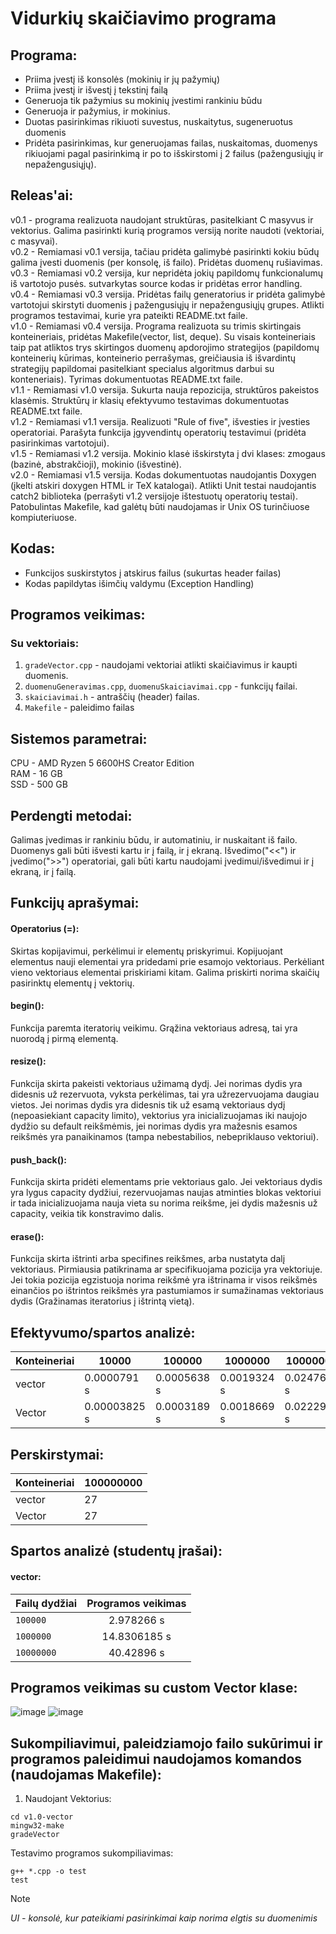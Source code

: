# Vidurkių skaičiavimo programa

## Programa:
- Priima įvestį iš konsolės (mokinių ir jų pažymių)
- Priima įvestį ir išvestį į tekstinį failą
- Generuoja tik pažymius su mokinių įvestimi rankiniu būdu
- Generuoja ir pažymius, ir mokinius.
- Duotas pasirinkimas rikiuoti suvestus, nuskaitytus, sugeneruotus duomenis
- Pridėta pasirinkimas, kur generuojamas failas, nuskaitomas, duomenys rikiuojami pagal pasirinkimą ir po to išskirstomi į 2 failus (pažengusiųjų ir nepažengusiųjų).

## Releas'ai:
v0.1 - programa realizuota naudojant struktūras, pasitelkiant C masyvus ir vektorius. Galima pasirinkti kurią programos versiją norite naudoti (vektoriai, c masyvai). <br /> 
v0.2 - Remiamasi v0.1 versija, tačiau pridėta galimybė pasirinkti kokiu būdų galima įvesti duomenis (per konsolę, iš failo). Pridėtas duomenų rušiavimas. <br /> 
v0.3 - Remiamasi v0.2 versija, kur nepridėta jokių papildomų funkcionalumų iš vartotojo pusės. sutvarkytas source kodas ir pridėtas error handling. <br /> 
v0.4 - Remiamasi v0.3 versija. Pridėtas failų generatorius ir pridėta galimybė vartotojui skirstyti duomenis į pažengusiųjų ir nepažengusiųjų grupes. Atlikti programos testavimai, kurie yra pateikti README.txt faile. <br /> 
v1.0 - Remiamasi v0.4 versija. Programa realizuota su trimis skirtingais konteineriais, pridėtas Makefile(vector, list, deque). Su visais konteineriais taip pat atliktos trys skirtingos duomenų apdorojimo strategijos (papildomų konteinerių kūrimas, konteinerio perrašymas, greičiausia iš išvardintų strategijų papildomai pasitelkiant specialus algoritmus darbui su konteneriais). Tyrimas dokumentuotas README.txt faile. <br /> 
v1.1 - Remiamasi v1.0 versija. Sukurta nauja repozicija, struktūros pakeistos klasėmis. Struktūrų ir klasių efektyvumo testavimas dokumentuotas README.txt faile. <br /> 
v1.2 - Remiamasi v1.1 versija. Realizuoti "Rule of five", išvesties ir įvesties operatoriai. Parašyta funkcija įgyvendintų operatorių testavimui (pridėta pasirinkimas vartotojui). <br /> 
v1.5 - Remiamasi v1.2 versija. Mokinio klasė išskirstyta į dvi klases: zmogaus (bazinė, abstrakčioji), mokinio (išvestinė). <br /> 
v2.0 - Remiamasi v1.5 versija. Kodas dokumentuotas naudojantis Doxygen (įkelti atskiri doxygen HTML ir TeX katalogai). Atlikti Unit testai naudojantis catch2 biblioteka (perrašyti v1.2 versijoje ištestuotų operatorių testai). Patobulintas Makefile, kad galėtų būti naudojamas ir Unix OS turinčiuose kompiuteriuose. 

## Kodas: 
- Funkcijos suskirstytos į atskirus failus (sukurtas header failas)
- Kodas papildytas išimčių valdymu (Exception Handling)

## Programos veikimas:
### Su vektoriais:
1. `gradeVector.cpp` - naudojami vektoriai atlikti skaičiavimus ir kaupti duomenis.
2. `duomenuGeneravimas.cpp`, `duomenuSkaiciavimai.cpp` - funkcijų failai.
3. `skaiciavimai.h` - antraščių (header) failas.
4. `Makefile` - paleidimo failas

## Sistemos parametrai:
CPU - AMD Ryzen 5 6600HS Creator Edition <br /> 
RAM - 16 GB <br /> 
SSD - 500 GB <br /> 

## Perdengti metodai:
Galimas įvedimas ir rankiniu būdu, ir automatiniu, ir nuskaitant iš failo. Duomenys gali būti išvesti kartu ir į failą, ir į ekraną. Išvedimo("<<") ir įvedimo(">>") operatoriai, gali būti kartu naudojami įvedimui/išvedimui ir į ekraną, ir į failą.

## Funkcijų aprašymai:
#### Operatorius (=):
Skirtas kopijavimui, perkėlimui ir elementų priskyrimui. Kopijuojant elementus nauji elementai yra pridedami prie esamojo vektoriaus. Perkėliant vieno vektoriaus elementai priskiriami kitam. Galima priskirti norima skaičių pasirinktų elementų į vektorių.

#### begin():
Funkcija paremta iteratorių veikimu. Grąžina vektoriaus adresą, tai yra nuorodą į pirmą elementą.

#### resize():
Funkcija skirta pakeisti vektoriaus užimamą dydį. Jei norimas dydis yra didesnis už rezervuota, vyksta perkėlimas, tai yra užrezervuojama daugiau vietos. Jei norimas dydis yra didesnis tik už esamą vektoriaus dydį (nepoasiekiant capacity limito), vektorius yra inicializuojamas iki naujojo dydžio su default reikšmėmis, jei norimas dydis yra mažesnis esamos reikšmės yra panaikinamos (tampa nebestabilios, nebepriklauso vektoriui).

#### push_back():
Funkcija skirta pridėti elementams prie vektoriaus galo. Jei vektoriaus dydis yra lygus capacity dydžiui, rezervuojamas naujas atminties blokas vektoriui ir tada inicializuojama nauja vieta su norima reikšme, jei dydis mažesnis už capacity, veikia tik konstravimo dalis.

#### erase():
Funkcija skirta ištrinti arba specifines reikšmes, arba nustatyta dalį vektoriaus. Pirmiausia patikrinama ar specifikuojama pozicija yra vektoriuje. Jei tokia pozicija egzistuoja norima reikšmė yra ištrinama ir visos reikšmės einančios po ištrintos reikšmės yra pastumiamos ir sumažinamas vektoriaus dydis (Gražinamas iteratorius į ištrintą vietą).

## Efektyvumo/spartos analizė:
|Konteineriai| 10000 | 100000 | 1000000 | 10000000 | 100000000|
| --- | --- | --- | --- | --- |  --- |
| vector | 0.0000791 s | 0.0005638 s | 0.0019324 s | 0.0247602 s | 0.1886815 s |
| Vector | 0.00003825 s | 0.0003189 s | 0.0018669 s | 0.0222908 s | 0.2328435 s |

## Perskirstymai:
|Konteineriai| 100000000 |
| --- | --- |
| vector | 27 |
| Vector | 27 |

## Spartos analizė (studentų įrašai):
#### vector:
 | Failų dydžiai | Programos veikimas |
 | :--- | :---: | 
 | `100000` | 2.978266 s |
 | `1000000` | 14.8306185 s | 
 | `10000000` | 40.42896 s |

 ## Programos veikimas su custom Vector klase:
 ![image](https://github.com/BreakL1256/ObjektinisProgramavimas3/assets/96627090/a688bcd1-8b02-447a-a9b5-6de82fb85aac)
 ![image](https://github.com/BreakL1256/ObjektinisProgramavimas3/assets/96627090/b8b694d4-5398-4d85-a7d7-f035804b5da3)

## Sukompiliavimui, paleidziamojo failo sukūrimui ir programos paleidimui naudojamos komandos (naudojamas Makefile):
1. Naudojant Vektorius:
```
cd v1.0-vector
mingw32-make
gradeVector
```
Testavimo programos sukompiliavimas:
```
g++ *.cpp -o test
test
```
> [!NOTE]
> *UI - konsolė, kur pateikiami pasirinkimai kaip norima elgtis su duomenimis*
